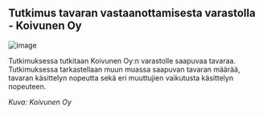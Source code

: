 ## Tutkimus tavaran vastaanottamisesta varastolla - Koivunen Oy
![image](https://github.com/pyrypp/koivunen-vastaanottoanalyysi/assets/120693130/e7686b82-2193-4380-adcd-ade20b0386f6)


Tutkimuksessa tutkitaan Koivunen Oy:n varastolle saapuvaa tavaraa. Tutkimuksessa tarkastellaan muun muassa saapuvan tavaran määrää, tavaran käsittelyn nopeutta sekä eri muuttujien vaikutusta käsittelyn nopeuteen.

_Kuva: Koivunen Oy_

